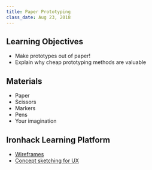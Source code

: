 ```yaml
---
title: Paper Prototyping
class_date: Aug 23, 2018
---
```


Learning Objectives
-------------------

- Make prototypes out of paper!
- Explain why cheap prototyping methods are valuable


Materials
---------

- Paper
- Scissors
- Markers
- Pens
- Your imagination


Ironhack Learning Platform
---------

- [Wireframes](http://learn.ironhack.com/#/learning_unit/5043)
- [Concept sketching for UX](http://learn.ironhack.com/#/learning_unit/5036)
